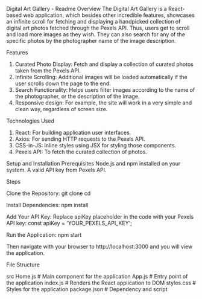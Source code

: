 Digital Art Gallery - Readme
Overview
 The Digital Art Gallery is a React-based web application, which besides other incredible features, showcases an infinite scroll for fetching and displaying a handpicked collection of digital art photos fetched through the Pexels API. Thus, users get to scroll and load more images as they wish. They can also search for any of the specific photos by the photographer name of the image description.

Features
1. Curated Photo Display: Fetch and display a collection of curated photos taken from the Pexels API.
2. Infinite Scrolling: Additional images will be loaded automatically if the user scrolls down the page to the end.
3. Search Functionality: Helps users filter images according to the name of the photographer, or the description of the image.
4. Responsive design: For example, the site will work in a very simple and clean way, regardless of screen size.

Technologies Used
1. React: For building application user interfaces.
2. Axios: For sending HTTP requests to the Pexels API.
3. CSS-in-JS: Inline styles using JSX for styling those components.
4. Pexels API: To fetch the curated collection of photos.

Setup and Installation
Prerequisites 
Node.js and npm installed on your system. 
A valid API key from Pexels API. 

Steps 

Clone the Repository: 
 git clone <repository-url>
 cd <repository-directory>

Install Dependencies: 
 npm install

Add Your API Key: 
Replace apiKey placeholder in the code with your Pexels API key: 
const apiKey = 'YOUR_PEXELS_API_KEY'; 

Run the Application: 
 npm start 

Then navigate with your browser to http://localhost:3000 and you will view the application. 

File Structure 


  src 
  Home.js # Main component for the application 
  App.js # Entry point of the application 
  index.js # Renders the React application to DOM 
  styles.css # Styles for the application 
  package.json # Dependency and script

